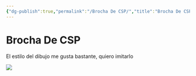 ```yaml
---
{"dg-publish":true,"permalink":"/Brocha De CSP/","title":"Brocha De CSP","tags":["ZeType/Referencia","ZeTopic/Dibujo"],"created":"2023-03-27T15:02:09.381-05:00","updated":"2023-09-26T17:47:22.361-05:00"}
---
```



# Brocha De CSP

El estilo del dibujo me gusta bastante, quiero imitarlo

![](https://i.imgur.com/N42IMbD.png)
